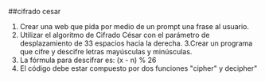 ##cifrado cesar
1. Crear una web que pida por medio de un prompt una frase al usuario.
2. Utilizar el algoritmo  de Cifrado César con el parámetro de desplazamiento de 33 espacios hacia la derecha.
3.Crear un programa que cifre y descifre letras mayúsculas y minúsculas.
4. La fórmula para descifrar es: (x - n) % 26
4. El código debe estar compuesto por dos funciones "cipher" y decipher"
